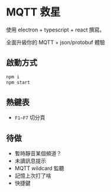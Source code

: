 # MQTT 救星 #
使用 electron + typescript + react 撰寫。

全面升級你的 MQTT + json/protobuf 體驗

## 啟動方式 ##
```sh
npm i
npm start
```

## 熱鍵表 ##
* `F1~F7` 切分頁

## 待做 ##
* 暫時靜音某個頻道？
* 未讀訊息提示
* MQTT wildcard 監聽
* 記憶上次打了啥
* 快捷鍵